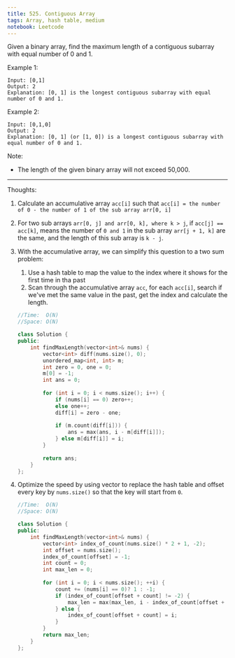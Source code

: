 ```yaml
---
title: 525. Contiguous Array
tags: Array, hash table, medium
notebook: Leetcode
---
```


Given a binary array, find the maximum length of a contiguous subarray with equal number of 0 and 1.

Example 1:
```
Input: [0,1]
Output: 2
Explanation: [0, 1] is the longest contiguous subarray with equal number of 0 and 1.
```
Example 2:
```
Input: [0,1,0]
Output: 2
Explanation: [0, 1] (or [1, 0]) is a longest contiguous subarray with equal number of 0 and 1.
```
Note: 
- The length of the given binary array will not exceed 50,000.

----------
Thoughts:
1. Calculate an accumulative array `acc[i]` such that `acc[i] = the number of 0 - the number of 1 of the sub array arr[0, i]`
2. For two sub arrays `arr[0, j] and arr[0, k], where k > j`, if `acc[j] == acc[k]`, means the number of `0 and 1` in the sub array `arr[j + 1, k]` are the same, and the length of this sub array is `k - j`.
3. With the accumulative array, we can simplify this question to a two sum problem:
   1. Use a hash table to map the value to the index where it shows for the first time in tha past
   2. Scan through the accumulative array `acc`, for each `acc[i]`, search if we've met the same value in the past, get the index and calculate the length. 


    ```c++
    //Time:  O(N)
    //Space: O(N)

    class Solution {
    public:
        int findMaxLength(vector<int>& nums) {
            vector<int> diff(nums.size(), 0);
            unordered_map<int, int> m;
            int zero = 0, one = 0;
            m[0] = -1;
            int ans = 0;
            
            for (int i = 0; i < nums.size(); i++) {
                if (nums[i] == 0) zero++;
                else one++;
                diff[i] = zero - one;
                
                if (m.count(diff[i])) {
                    ans = max(ans, i - m[diff[i]]);
                } else m[diff[i]] = i;
            }
            
            return ans;
        }
    };
    ```

4. Optimize the speed by using vector to replace the hash table and offset every key by `nums.size()` so that the key will start from `0`.
    ```c++
    //Time:  O(N)
    //Space: O(N)
    
    class Solution {
    public:
        int findMaxLength(vector<int>& nums) {
            vector<int> index_of_count(nums.size() * 2 + 1, -2);
            int offset = nums.size();
            index_of_count[offset] = -1;
            int count = 0;
            int max_len = 0;
            
            for (int i = 0; i < nums.size(); ++i) {
                count += (nums[i] == 0)? 1 : -1;
                if (index_of_count[offset + count] != -2) {
                    max_len = max(max_len, i - index_of_count[offset + count]);
                } else {
                    index_of_count[offset + count] = i;
                }
            }
            return max_len;
        }
    };
    ```